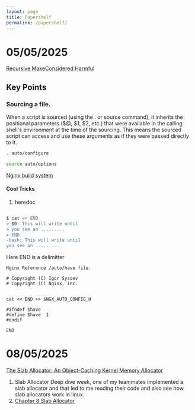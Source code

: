 ```yaml
---
layout: page
title: Papershelf
permalink: /papershelf/
---
```


# 05/05/2025

[Recursive MakeConsidered Harmful](https://www.cse.iitd.ac.in/~sbansal/csp301/auug97.pdf)

## Key Points


### Sourcing a file.

When a script is sourced (using the . or source command), it inherits the positional parameters ($@, $1, $2, etc.) that were available in the calling shell's environment at the time of the sourcing. This means the sourced script can access and use these arguments as if they were passed directly to it. 

```sh
. auto/configure 

source auto/options 
```

[Nginx build system](https://github.com/nginx/nginx/blob/master/auto/configure)

#### Cool Tricks

1. heredoc

```bash

$ cat << END
> $0: This will write until 
> you see an .........
> END
-bash: This will write until
you see an .........
```

Here END is a delimitter



```
Nginx Reference /auto/have file.

# Copyright (C) Igor Sysoev
# Copyright (C) Nginx, Inc.


cat << END >> $NGX_AUTO_CONFIG_H

#ifndef $have
#define $have  1
#endif

END

```

# 08/05/2025

[The Slab Allocator:
 An Object-Caching Kernel Memory Allocator](https://srl.cs.jhu.edu/courses/600.418/SlabAllocator.pdf)

 1. Slab Allocator Deep dive week, one of my teammates implemented a slab allocator and that led to me reading their code 
    and also see how slab allocators work in linux.
1.  [Chapter 8 Slab Allocator](https://www.kernel.org/doc/gorman/html/understand/understand011.html)